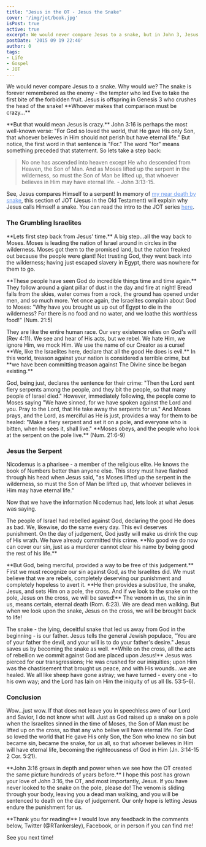 ```yaml
---
title: "Jesus in the OT - Jesus the Snake"
cover: '/img/jot/book.jpg'
isPost: true
active: true
excerpt: We would never compare Jesus to a snake, but in John 3, Jesus does.
postDate: '2015 09 19 22:40'
author: 0
tags:
- Life
- Gospel
- JOT
---
```


<p>
	We would never compare Jesus to a snake.  Why would we? The snake is forever remembered as the enemy - the tempter who led Eve to take the first bite of the forbidden fruit.
	Jesus is offspring in Genesis 3 who crushes the head of the snake! **Whoever makes that comparison must be crazy...**
</p>

<p>
	**But that would mean Jesus is crazy.**  John 3:16 is perhaps the most well-known verse: "For God so loved the world, that He gave His only Son,
	that whoever believes in Him should not perish but have eternal life."  But notice, the first word in that sentence is "For."
	The word "for" means something preceded that statement.  So lets take a step back:
</p>

<blockquote>
	No one has ascended into heaven except He who descended from Heaven, the Son of Man.  And as Moses lifted up the serpent in the wilderness, so must
	the Son of Man be lifted up, that whoever believes in Him may have eternal life. - John 3:13-15.
</blockquote>

<p>
	See, Jesus compares Himself to a serpent!  In memory of <a style="color: cornflowerblue;" title="The Offensive Gospel" href="/posts/snake-attack.html">my near death by snake</a>, this section of JOT (Jesus in the Old Testament) will
	explain why Jesus calls Himself a snake.  You can read the intro to the JOT series <a style="color: cornflowerblue;" title="JOT Intro" href="/posts/jot-intro.html">here</a>.
</p>

<h3>The Grumbling Israelites</h3>

<p>
	**Lets first step back from Jesus' time.**  A big step...all the way back to Moses.  Moses is leading the nation of Israel around in circles in the wilderness.
	Moses got them to the promised land, but the nation freaked out because the people were giant!  Not trusting God, they went back into the wilderness; having
	just escaped slavery in Egypt, there was nowhere for them to go.
</p>

<p>
	**These people have seen God do incredible things time and time again.**  They follow around a giant pillar of dust in the day and fire at night! Bread falls from the skies,
	water comes from a rock, the ground has opened under men, and so much more.  Yet once again, the Israelites complain about God to Moses: "Why have you brought us up out of Egypt
	to die in the wilderness? For there is no food and no water, and we loathe this worthless food!" (Num. 21:5)
</p>

<p>
	They are like the entire human race.  Our very existence relies on God's will (Rev 4:11).  We see and hear of His acts, but we rebel. We hate Him,
	we ignore Him, we mock Him. We use the name of our Creator as a curse!  **We, like the Israelites here,
	declare that all the good He does is evil.**  In this world, treason against your nation is considered a terrible crime, but **we have been
	committing treason against The Divine since be began existing.**
</p>

<p>
	God, being just, declares the sentence for their crime: "Then the Lord sent fiery serpents among the people, and they bit the people, so that many people of Israel died."
	However, immediately following, the people come to Moses saying "We have sinned, for we have spoken against the Lord and you.  Pray to the Lord, that He take
	away the serpents for us." And Moses prays, and the Lord, as merciful as He is just, provides a way for them to be healed: "Make a fiery serpent and set it on
	a pole, and everyone who is bitten, when he sees it, shall live."  **Moses obeys, and the people who look at the serpent on the pole live.** (Num. 21:6-9)
</p>

<h3>Jesus the Serpent</h3>

<p>
	Nicodemus is a pharisee - a member of the religious elite.  He knows the book of Numbers better than anyone else.  This story must have
	flashed through his head when Jesus said, "as Moses lifted up the serpent in the wilderness, so must the Son of Man be lifted up, that whoever believes in Him
	may have eternal life."
</p>

<p>
	Now that we have the information Nicodemus had, lets look at what Jesus was saying.  
</p>
	
<p>
	The people of Israel had rebelled against God, declaring the good He does as bad.
	We, likewise, do the same every day.  This evil deserves punishment.  On the day of judgement, God justly will make us drink the cup of His wrath.
	We have already committed this crime.  **No good we do now can cover our sin, just as a murderer cannot clear his name by being good the rest of his life.**
</p>

<p>
	**But God, being merciful, provided a way to be free of this judgement.**  First we must recognize our sin against God, as the Israelites did.  We must believe that
	we are rebels, completely deserving our punishment and completely hopeless to avert it.  **He then provides a substitue, the snake, Jesus, and sets Him on a pole, the cross.
	And if we look to the snake on the pole, Jesus on the cross, we will be saved!**  The venom in us, the sin in us, means certain, eternal death (Rom. 6:23). We are dead men walking. But
	when we look upon the snake, Jesus on the cross, we will be brought back to life!
</p>

<p>
	The snake - the lying, deceitful snake that led us away from God in the beginning - is our father.  Jesus tells the general Jewish populace, "You are of your father the devil, and your
	will is to do your father's desire."  Jesus saves us by becoming the snake as well.  **While on the cross, all the acts of rebellion we commit against God are placed upon Jesus!**
	Jesus was pierced for our transgressions; He was crushed for our iniquities; upon Him was the chastisement
	that brought us peace, and with His wounds...we are healed.  We all like sheep have gone astray; we have turned - every one - to his own way; and the Lord
	has lain on Him the iniquity of us all (Is. 53:5-6).
</p>

<h3>Conclusion</h3>

<p>
	Wow...just wow.  If that does not leave you in speechless awe of our Lord and Savior, I do not know what will.  Just as God raised up a snake on a pole when the Israelites
	sinned in the time of Moses, the Son of Man must be lifted up on the cross, so that any who belive will have eternal life.  For God so loved the world that He gave His only Son,
	the Son who knew no sin but became sin, became the snake, for us all, so that whoever believes in Him will have eternal life, becoming the righteousness of God in Him (Jn. 3:14-15 2 Cor. 5:21).
</p>

<p>
	**John 3:16 grows in depth and power when we see how the OT created the same picture hundreds of years before.**  I hope this post has grown your love of
	John 3:16, the OT, and most importantly, Jesus.  If you have never looked to the snake on the pole, please do!  The venom is sliding through your body, leaving
	you a dead man walking, and you will be sentenced to death on the day of judgement.  Our only hope is letting Jesus endure the punishment for us.
</p>

<p>
	**Thank you for reading!**  I would love any feedback in the comments below, Twitter (@RTankersley), Facebook, or in person if you can find me!
</p>

<p>
	See you next time!
</p>